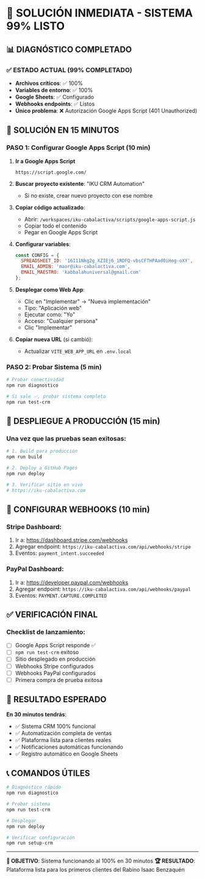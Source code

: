 # 🚨 SOLUCIÓN INMEDIATA - SISTEMA 99% LISTO

## 📊 DIAGNÓSTICO COMPLETADO

### ✅ ESTADO ACTUAL (99% COMPLETADO)
- **Archivos críticos**: ✅ 100% 
- **Variables de entorno**: ✅ 100%
- **Google Sheets**: ✅ Configurado
- **Webhooks endpoints**: ✅ Listos
- **Único problema**: ❌ Autorización Google Apps Script (401 Unauthorized)

## 🎯 SOLUCIÓN EN 15 MINUTOS

### PASO 1: Configurar Google Apps Script (10 min)

1. **Ir a Google Apps Script**
   ```
   https://script.google.com/
   ```

2. **Buscar proyecto existente**: "IKU CRM Automation"
   - Si no existe, crear nuevo proyecto con ese nombre

3. **Copiar código actualizado**:
   - Abrir: `/workspaces/iku-cabalactiva/scripts/google-apps-script.js`
   - Copiar todo el contenido
   - Pegar en Google Apps Script

4. **Configurar variables**:
   ```javascript
   const CONFIG = {
     SPREADSHEET_ID: '16I11Nkg2g_XZIEj6_1RDFQ-vbsCFTHPAad0iHog-oXY',
     EMAIL_ADMIN: 'maor@iku-cabalactiva.com',
     EMAIL_MAESTRO: 'kabbalahuniversal@gmail.com'
   };
   ```

5. **Desplegar como Web App**:
   - Clic en "Implementar" → "Nueva implementación"
   - Tipo: "Aplicación web"
   - Ejecutar como: "Yo"
   - Acceso: "Cualquier persona"
   - Clic "Implementar"

6. **Copiar nueva URL** (si cambió):
   - Actualizar `VITE_WEB_APP_URL` en `.env.local`

### PASO 2: Probar Sistema (5 min)

```bash
# Probar conectividad
npm run diagnostico

# Si sale ✅, probar sistema completo
npm run test-crm
```

## 🚀 DESPLIEGUE A PRODUCCIÓN (15 min)

### Una vez que las pruebas sean exitosas:

```bash
# 1. Build para producción
npm run build

# 2. Deploy a GitHub Pages
npm run deploy

# 3. Verificar sitio en vivo
# https://iku-cabalactiva.com
```

## 🔗 CONFIGURAR WEBHOOKS (10 min)

### Stripe Dashboard:
1. Ir a: https://dashboard.stripe.com/webhooks
2. Agregar endpoint: `https://iku-cabalactiva.com/api/webhooks/stripe`
3. Eventos: `payment_intent.succeeded`

### PayPal Dashboard:
1. Ir a: https://developer.paypal.com/webhooks
2. Agregar endpoint: `https://iku-cabalactiva.com/api/webhooks/paypal`
3. Eventos: `PAYMENT.CAPTURE.COMPLETED`

## ✅ VERIFICACIÓN FINAL

### Checklist de lanzamiento:
- [ ] Google Apps Script responde ✅
- [ ] `npm run test-crm` exitoso
- [ ] Sitio desplegado en producción
- [ ] Webhooks Stripe configurados
- [ ] Webhooks PayPal configurados
- [ ] Primera compra de prueba exitosa

## 🎉 RESULTADO ESPERADO

**En 30 minutos tendrás**:
- ✅ Sistema CRM 100% funcional
- ✅ Automatización completa de ventas
- ✅ Plataforma lista para clientes reales
- ✅ Notificaciones automáticas funcionando
- ✅ Registro automático en Google Sheets

## 📞 COMANDOS ÚTILES

```bash
# Diagnóstico rápido
npm run diagnostico

# Probar sistema
npm run test-crm

# Desplegar
npm run deploy

# Verificar configuración
npm run setup-crm
```

---

**🎯 OBJETIVO**: Sistema funcionando al 100% en 30 minutos
**🏆 RESULTADO**: Plataforma lista para los primeros clientes del Rabino Isaac Benzaquén